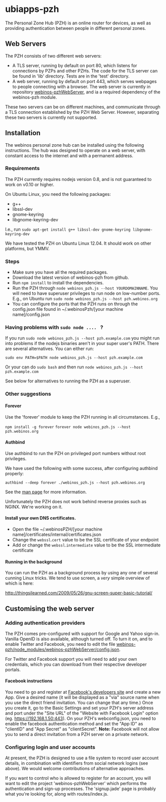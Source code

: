 ubiapps-pzh
===========

The Personal Zone Hub (PZH) is an online router for devices, as well as providing
authentication between people in different personal zones.

## Web Servers

The PZH consists of two different web servers:

* A TLS server, running by default on port 80, which listens for connections by PZPs and other PZHs.  The code for the TLS server can be found in 'lib' directory.  Tests are in the 'test' directory.
* A web server, running by default on port 443, which serves webpages to people connecting with a browser.  The web server is currently in repository [webinos-pzhWebServer](https://github.com/webinos/webinos-pzhWebServer), and ia a required dependency of the webinos-pzh
module.

These two servers can be on different machines, and communicate through a TLS connection
established by the PZH Web Server.  However, separating these two servers is currently not supported.

## Installation

The webinos personal zone hub can be installed using the following instructions.  The hub was designed to operate on a web server, with constant access to the internet and with a permanent address.

### Requirements

The PZH currently requires nodejs version 0.8, and is not guaranteed to work on v0.10 or higher.

On Ubuntu Linux, you need the following packages:

* g++
* libssl-dev
* gnome-keyring
* libgnome-keyring-dev

I.e., run `sudo apt-get install g++ libssl-dev gnome-keyring libgnome-keyring-dev`

We have tested the PZH on Ubuntu Linux 12.04.  It should work on other platforms, but YMMV.

### Steps

* Make sure you have all the required packages.
* Download the latest version of webinos-pzh from github.
* Run `npm install` to install the dependencies.
* Run the PZH through `node webinos_pzh.js --host YOURDOMAINNAME`.  You will need to have superuser privileges to run node on low-number ports.  E.g., on Ubuntu run `sudo node webinos_pzh.js --host pzh.webinos.org`
* You can configure the ports that the PZH runs on through the config.json file found in ~/.webinosPzh/[your machine name]/config.json

### Having problems with `sudo node .... ` ?

If you run `sudo node webinos_pzh.js --host pzh.example.com` you might run into problems if the nodejs binaries aren't in your super user's PATH.  There are several alternatives.  You can either run:

`sudo env PATH=$PATH node webinos_pzh.js --host pzh.example.com`

Or your can do `sudo bash` and then run `node webinos_pzh.js --host pzh.example.com`

See below for alternatives to running the PZH as a superuser.

### Other suggestions


#### Forever 

Use the 'forever' module to keep the PZH running in all circumstances.  E.g., 

`npm install -g forever`
`forever node webinos_pzh.js --host pzh.webinos.org`

#### Authbind

Use authbind to run the PZH on privileged port numbers without root privileges.  

We have used the following with some success, after configuring authbind properly:

`authbind --deep forever ./webinos_pzh.js --host pzh.webinos.org`

See the [man page](http://manpages.ubuntu.com/manpages/hardy/man1/authbind.1.html) for more information.

Unfortunately the PZH does not work behind reverse proxies such as NGINX.  We're working on it.


#### Install your own DNS certificates.

* Open the file ~/.webinosPZH/[your machine name]/certificates/internal/certificates.json
* Change the `webssl`.`cert` value to be the SSL certificate of your endpoint
* Add or change the `webssl`.`intermediate` value to be the SSL intermediate certificate


#### Running in the background

You can run the PZH as a background process by using any one of several cunning Linux tricks.  We tend to use screen, a _very_ simple overview of which is here:

http://thingsilearned.com/2009/05/26/gnu-screen-super-basic-tutorial/


## Customising the web server

### Adding authentication providers

The PZH comes pre-configured with support for Google and Yahoo sign-in.  Vanilla OpenID is also available, although turned off.  To turn it on, and to enable Twitter and Facebook, you need to edit the file [webinos-pzh/node_modules/webinos-pzhWebServer/config.json](https://github.com/webinos/webinos-pzhWebServer/blob/master/config.json).  

For Twitter and Facebook support you will need to add your own credentials, which you can download from their respective developer portals.

#### Facebook instructions
You need to go and register at [Facebook's developers site](https://developers.facebook.com/) and create a new App.
Give a desired name (it will be displayed as a "via" source name when you use the direct friend invitation. You can change that any time.)
Once you create it, go to the Basic Settings and set your PZH's server address and port under the "Site URL" of the "Website with Facebook Login" option (eg. https://192.168.1.50:443).
On your PZH's webconfig.json, you need to enable the facebook authentication method and set the "App ID" as "clientID" and "App Secret" as "clientSecret".
**Note:** Facebook will not allow you to send a direct invitation from a PZH server on a private network.

### Configuring login and user accounts

At present, the PZH is designed to use a file system to record user account details, in combination with identifiers from social network logins (see above).  We would welcome contributions of alternative approaches.

If you want to control who is allowed to register for an account, you will want to edit the project 'webinos-pzhWebServer' which performs the authentication and sign-up processes.  The 'signup.jade' page is probably what you're looking for, along with routes/index.js.
